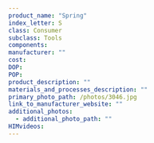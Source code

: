 ```yaml
---
product_name: "Spring"
index_letter: S
class: Consumer
subclass: Tools
components:
manufacturer: ""
cost: 
DOP: 
POP: 
product_description: ""
materials_and_processes_description: ""
primary_photo_path: /photos/3046.jpg
link_to_manufacturer_website: ""
additional_photos:
  - additional_photo_path: ""
HIMvideos:
---
```


